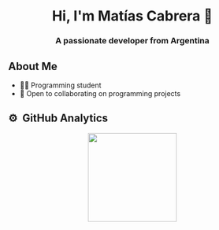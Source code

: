 <div align="center">
<h1>Hi, I'm Matías Cabrera 👋</h1>
<h3>A passionate developer from Argentina</h3>
</div>

## About Me

- 👨‍💻 Programming student 
- 🤝 Open to collaborating on programming projects

## ⚙️ &nbsp;GitHub Analytics

<p align="center">
<a href="https://github.com/Gari861">
  <img height="180em" src="https://github-readme-stats.vercel.app/api/top-langs/?username=Gari861&layout=compact&langs_count=8&theme=algolia"/>
</a>
</p>

<!--
**Gari861/Gari861** is a ✨ _special_ ✨ repository because its `README.md` (this file) appears on your GitHub profile.

Here are some ideas to get you started:

- 🔭 I’m currently working on ...
- 🌱 I’m currently learning ...
- 👯 I’m looking to collaborate on ...
- 🤔 I’m looking for help with ...
- 💬 Ask me about ...
- 📫 How to reach me: ...
- 😄 Pronouns: ...
- ⚡ Fun fact: ...
-->

